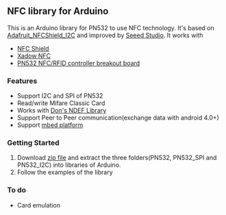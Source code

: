 ## NFC library for Arduino

This is an Arduino library for PN532 to use NFC technology. It's based on 
[Adafruit_NFCShield_I2C](http://goo.gl/pk3FdB)
and improved by [Seeed Studio](http://goo.gl/zh1iQh).
It works with

+ [NFC Shield](http://goo.gl/Cac2OH)
+ [Xadow NFC](http://goo.gl/qBZMt0)
+ [PN532 NFC/RFID controller breakout board](http://goo.gl/tby9Sw)

### Features
+ Support I2C and SPI of PN532
+ Read/write Mifare Classic Card
+ Works with [Don's NDEF Library](http://goo.gl/jDjsXl)
+ Support Peer to Peer communication(exchange data with android 4.0+)
+ Support [mbed platform](http://goo.gl/kGPovZ)

### Getting Started
1. Download [zip file](https://github.com/Seeed-Studio/PN532/archive/master.zip) and 
extract the three folders(PN532, PN532_SPI and PN532_I2C) into libraries of Arduino.
2. Follow the examples of the library


### To do
+ Card emulation




